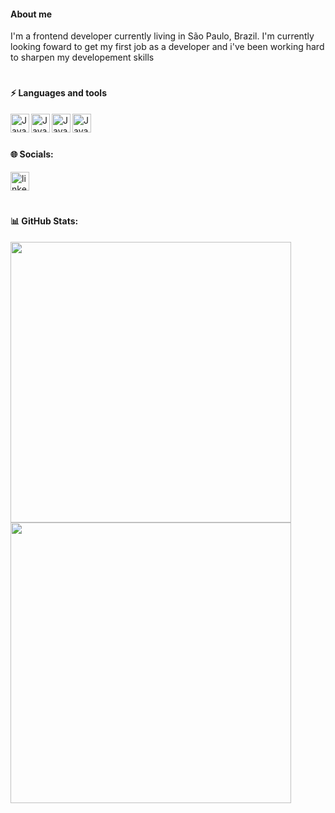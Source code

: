 <h4 align="left">About me</h4>

<p align="left">I'm a frontend developer currently living in São Paulo, Brazil. I'm currently looking foward to get my first job as a developer and i've been working hard to sharpen my developement skills<p/>

#

<h4 align="left">⚡ Languages and tools</h4>

<div align="left">

<img align= "left" alt="Java" width= "30px" style= "padding-right:10 px;" src="https://cdn.jsdelivr.net/gh/devicons/devicon/icons/javascript/javascript-original.svg"/>

<img align= "left" alt="Java" width= "30px" style= "padding-right:10 px;" 
src="https://cdn.jsdelivr.net/gh/devicons/devicon/icons/html5/html5-original.svg" />

<img align= "left" alt="Java" width= "30px" style= "padding-right:10 px;" src="https://cdn.jsdelivr.net/gh/devicons/devicon/icons/css3/css3-original.svg" />

<img align= "left" alt="Java" width= "30px" style= "padding-right:10 px;" src="https://cdn.jsdelivr.net/gh/devicons/devicon/icons/microsoftsqlserver/microsoftsqlserver-plain.svg" />
   
</div>

<br>

#

<h4 align="left">🌐 Socials:</h4>

<div align="left">
  <a href="https://www.linkedin.com/in/gustavo-cae" target="_blank">
    <img src="https://raw.githubusercontent.com/maurodesouza/profile-readme-generator/master/src/assets/icons/social/linkedin/default.svg" width="30px" alt="linkedin logo"  />
  </a>
</div>

#

<h4 align="left">📊 GitHub Stats:</h4>

<div align="left">
  <img src="https://github-readme-stats-wheat-two-53.vercel.app/api?username=gustavocae&theme=neon&hide_border=false&include_all_commits=false&count_private=false" width="449px"/>
  <img src="https://github-readme-stats-wheat-two-53.vercel.app/api/top-langs/?username=gustavocae&theme=neon&hide_border=false&include_all_commits=false&count_private=false&layout=compact"width="449px"/>
</div>

